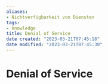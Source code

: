 ```yaml
---
aliases: 
- Nichtverfügbarkeit von Diensten
tags:  
- knowledge
title: Denial of Service
date created: "2023-03-21T07:45:18"
date modified: "2023-03-21T07:45:30"
---
```


# Denial of Service
